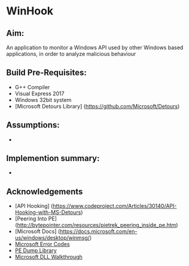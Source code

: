 # WinHook

## Aim:
An application to monitor a Windows API used by other Windows based applications, in order to analyze malicious behaviour

## Build Pre-Requisites:
- G++ Compiler
- Visual Express 2017
- Windows 32bit system
- [Microsoft Detours Library] (https://github.com/Microsoft/Detours)

## Assumptions:
-

## Implemention summary:
-

## Acknowledgements
- [API Hooking] (https://www.codeproject.com/Articles/30140/API-Hooking-with-MS-Detours)
- [Peering Into PE] (http://bytepointer.com/resources/pietrek_peering_inside_pe.htm)
- [Microsoft Docs] (https://docs.microsoft.com/en-us/windows/desktop/winmsg/)
- [Microsoft Error Codes](https://docs.microsoft.com/en-us/windows/desktop/debug/system-error-codes--0-499-)
- [PE Dump Library](https://github.com/buaabyl/pedump)
- [Microsoft DLL Walkthrough](https://docs.microsoft.com/en-us/cpp/build/walkthrough-creating-and-using-a-dynamic-link-library-cpp?view=vs-2017)
